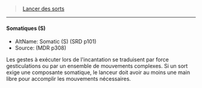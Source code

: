 ﻿---
!GenericItem
Name: Somatiques (S)
AltName: Somatic (S) (SRD p101)
Source: (MDR p308)
Id: spellcasting_hd.md#somatiques-s
ParentLink: spellcasting_hd.md#lancer-des-sorts
ParentName: Lancer des sorts
NameLevel: 4
Attributes:
  Name: Somatiques (S)
  Markdown: >+
    #### <!--Name-->Somatiques (S)<!--/Name-->


    - AltName: <!--AltName-->Somatic (S) (SRD p101)<!--/AltName-->

    - Source: <!--Source-->(MDR p308)<!--/Source-->


    Les gestes à exécuter lors de l'incantation se traduisent par force gesticulations ou par un ensemble de mouvements complexes. Si un sort exige une composante somatique, le lanceur doit avoir au moins une main libre pour accomplir les mouvements nécessaires.

  AltName: Somatic (S) (SRD p101)
  Source: (MDR p308)
AttributesDictionary: >+
  Name: Somatiques (S)

  Markdown: >+

    #### <!--Name-->Somatiques (S)<!--/Name-->





    - AltName: <!--AltName-->Somatic (S) (SRD p101)<!--/AltName-->



    - Source: <!--Source-->(MDR p308)<!--/Source-->





    Les gestes à exécuter lors de l'incantation se traduisent par force gesticulations ou par un ensemble de mouvements complexes. Si un sort exige une composante somatique, le lanceur doit avoir au moins une main libre pour accomplir les mouvements nécessaires.



  AltName: Somatic (S) (SRD p101)

  Source: (MDR p308)

---
> [Lancer des sorts](hd_spellcasting.md)

---

#### Somatiques (S)

- AltName: Somatic (S) (SRD p101)
- Source: (MDR p308)

Les gestes à exécuter lors de l'incantation se traduisent par force gesticulations ou par un ensemble de mouvements complexes. Si un sort exige une composante somatique, le lanceur doit avoir au moins une main libre pour accomplir les mouvements nécessaires.

